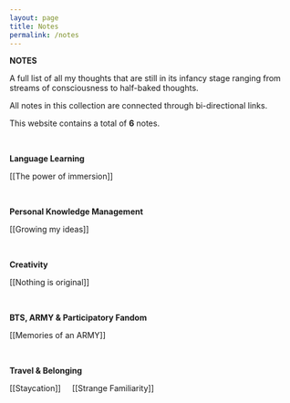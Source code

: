 ```yaml
---
layout: page
title: Notes
permalink: /notes
---
```


<b>NOTES</b>

<p>A full list of all my thoughts that are still in its infancy stage ranging from streams of consciousness to half-baked thoughts.</p>

<p>All notes in this collection are connected through bi-directional links.</p>

This website contains a total of <b>6</b> notes.

<br />

<b>Language Learning</b>

[[The power of immersion]]

<br />

<b>Personal Knowledge Management</b>

[[Growing my ideas]]

<br />

<b>Creativity</b>

[[Nothing is original]]

<br />

<b>BTS, ARMY & Participatory Fandom</b>

[[Memories of an ARMY]]

<br />

<b>Travel & Belonging</b>

[[Staycation]] &nbsp; &nbsp; [[Strange Familiarity]]

<style>
  .wrapper {
    max-width: 58em;
  }
</style>